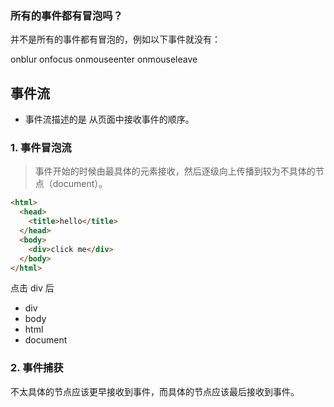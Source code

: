 ### 所有的事件都有冒泡吗？

并不是所有的事件都有冒泡的，例如以下事件就没有：

onblur
onfocus
onmouseenter
onmouseleave

## 事件流

- 事件流描述的是 从页面中接收事件的顺序。

### 1. 事件冒泡流

> 事件开始的时候由最具体的元素接收，然后逐级向上传播到较为不具体的节点（document）。

```html
<html>
  <head>
    <title>hello</title>
  </head>
  <body>
    <div>click me</div>
  </body>
</html>
```

点击 div 后

- div
- body
- html
- document

### 2. 事件捕获

不太具体的节点应该更早接收到事件，而具体的节点应该最后接收到事件。
